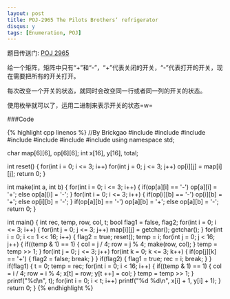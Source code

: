 ```yaml
---
layout: post
title: POJ-2965 The Pilots Brothers‘ refrigerator
disqus: y
tags: [Enumeration, POJ]
---
```


题目传送门: <a href = "http://poj.org/problem?id=2965" >POJ 2965</a>

给一个矩阵，矩阵中只有“+”和“-”，“+”代表关闭的开关，“-”代表打开的开关，现在需要把所有的开关打开。

每次改变一个开关的状态，就同时会改变同一行或者同一列的开关的状态。

使用枚举就可以了，运用二进制来表示开关的状态=w=

###Code

{% highlight cpp linenos %}
//By Brickgao
#include <iostream>
#include <cstdio>
#include <cstring>
#include <cmath>
#include <cstdlib>
#include <algorithm>
#include <vector>
using namespace std;

char map[6][6], op[6][6];
int x[16], y[16], total;

int reset()
{
	for(int i = 0; i <= 3; i++)
		for(int j = 0; j <= 3; j++)
			op[i][j] = map[i][j];
	return 0;
}

int make(int a, int b)
{
	for(int i = 0; i <= 3; i++)
	{
		if(op[a][i] == '-')
			op[a][i] = '+';
		else
			op[a][i] = '-';
	}
	for(int i = 0; i <= 3; i++)
	{
		if(op[i][b] == '-')
			op[i][b] = '+';
		else
			op[i][b] = '-';
	}
	if(op[a][b] == '-')
		op[a][b] = '+';
	else
		op[a][b] = '-';
	return 0;
}

int main()
{
	int rec, temp, row, col, t;
	bool flag1 = false, flag2;
	for(int i = 0; i <= 3; i++)
	{
		for(int j = 0; j <= 3; j++)
			map[i][j] = getchar();
		getchar();
	}
	for(int i = 0; i <= 1 << 16; i++)
	{
		flag2 = true;
		reset();
		temp = i;
		for(int j = 0; j < 16; j++)
		{
			if((temp & 1) == 1)
			{
				col = j / 4;
				row = j % 4;
				make(row, col);
			}
			temp = temp >> 1;
		}
		for(int j = 0; j <= 3; j++)
			for(int k = 0; k <= 3; k++)
			{
				if(op[j][k] == '+')
				{
					flag2 = false;
					break;
				}
			}
		if(flag2)
		{
			flag1 = true;
			rec = i;
			break;
		}
	}
	if(flag1)
	{
		t = 0;
		temp = rec;
		for(int i = 0; i < 16; i++)
		{
			if((temp & 1) == 1)
			{
				col = i / 4;
				row = i % 4;
				x[t] = row;
				y[t ++] = col;
			}
			temp = temp >> 1;
		}
		printf("%d\n", t);
		for(int i = 0; i < t; i++)
			printf("%d %d\n", x[i] + 1, y[i] + 1);
	}
    return 0;
}
{% endhighlight %}
